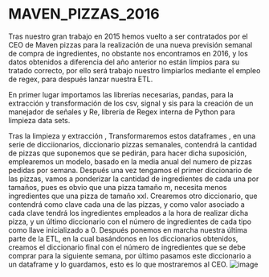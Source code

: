 # MAVEN_PIZZAS_2016
Tras nuestro gran trabajo en 2015 hemos vuelto a ser contratados por el CEO de Maven pizzas para la realización de una nueva previsión semanal de compra de ingredientes, no obstante nos encontramos en 2016, y los datos obtenidos a diferencia del año anterior no están limpios para su tratado correcto, por ello será trabajo nuestro limpiarlos mediante el empleo de regex, para después lanzar nuestra ETL.

En primer lugar importamos las librerías necesarias, pandas, para la extracción y transformación de los csv, signal y sis para la creación de un manejador de señales y Re, librería de Regex interna de Python para limpieza data sets.

Tras la limpieza y extracción ,  Transformaremos estos dataframes , en una serie de dicciionarios, diccionario pizzas semanales, contendrá la cantidad de pizzas que suponemos que se pedirán, para hacer dicha suposición, emplearemos un modelo, basado en la media anual del numero de pizzas pedidas por semana. Después una vez tengamos el primer diccionario de las pizzas, vamos a ponderizar la cantidad de ingredientes de cada una por tamaños, pues es obvio que una pizza tamaño m, necesita menos ingredientes que una pizza de tamaño xxl. Crearemos otro diccionario, que contendrá como clave cada una de las pizzas, y como valor asociado a cada clave tendrá los ingredientes empleados a la hora de realizar dicha pizza, y un último diccionario con el número de ingredientes de cada tipo como llave inicializado a 0. Después ponemos en marcha nuestra última parte de la ETL, en la cual basándonos en los diccionarios obtenidos, creamos el diccionario final con el número de ingredientes que se debe comprar para la siguiente semana, por último pasamos este diccionario a un dataframe y lo guardamos, esto es lo que mostraremos al CEO.
![image](https://user-images.githubusercontent.com/112613575/205178224-1173c402-c7f4-4d7a-83b4-2c30467807df.png)
